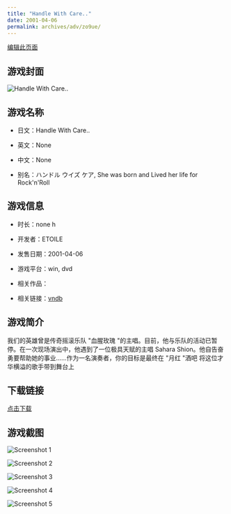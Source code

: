 ```yaml
---
title: "Handle With Care.."
date: 2001-04-06
permalink: archives/adv/zo9ue/
---
```

[编辑此页面](https://github.com/ACG-3/ADV3-source/blob/main/source/_posts/Handle%20With%20Care.md)

## 游戏封面

![Handle With Care..](https://pan.timero.xyz/d/onedrive/img_lib_001/Handle%20With%20Care_cover.avif)


## 游戏名称

- 日文：Handle With Care..
- 英文：None
- 中文：None

- 别名：ハンドル ウイズ ケア, She was born and Lived her life for Rock'n'Roll


## 游戏信息

- 时长：none h
- 开发者：ETOILE
- 发售日期：2001-04-06
- 游戏平台：win, dvd
- 相关作品：

- 相关链接：[vndb](https://vndb.org/v3140)


## 游戏简介

我们的英雄曾是传奇摇滚乐队 "血腥玫瑰 "的主唱。目前，他与乐队的活动已暂停。在一次现场演出中，他遇到了一位极具天赋的主唱 Sahara Shion。他自告奋勇要帮助她的事业......作为一名演奏者，你的目标是最终在 "月红 "酒吧 将这位才华横溢的歌手带到舞台上




## 下载链接

[点击下载](https://pan.timero.xyz/onedrive/adv_lib_001/Handle%20With%20Care)


## 游戏截图


![Screenshot 1](https://pan.timero.xyz/d/onedrive/img_lib_001/Handle%20With%20Care_Screenshot_1.avif)

![Screenshot 2](https://pan.timero.xyz/d/onedrive/img_lib_001/Handle%20With%20Care_Screenshot_2.avif)

![Screenshot 3](https://pan.timero.xyz/d/onedrive/img_lib_001/Handle%20With%20Care_Screenshot_3.avif)

![Screenshot 4](https://pan.timero.xyz/d/onedrive/img_lib_001/Handle%20With%20Care_Screenshot_4.avif)

![Screenshot 5](https://pan.timero.xyz/d/onedrive/img_lib_001/Handle%20With%20Care_Screenshot_5.avif)

